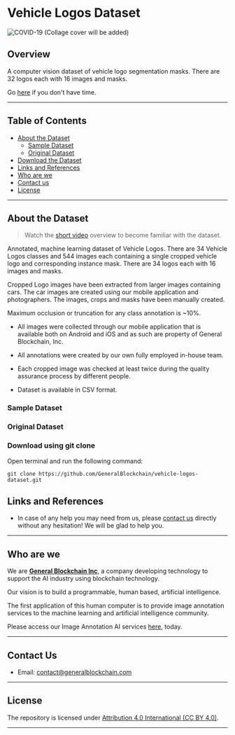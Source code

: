 # Vehicle Logos Dataset

![COVID-19]()
(Collage cover will be added)

## Overview

A computer vision dataset of vehicle logo segmentation masks. There are 32 logos each with 16 images and masks.

Go [here](#download-the-dataset) if you don't have time.

---

## Table of Contents

- [About the Dataset](#about-the-dataset)
    - [Sample Dataset](#sample-dataset)
    - [Original Dataset](#original-dataset)
- [Download the Dataset](#download-the-dataset)
- [Links and References](#links-and-references)
- [Who are we](#who-are-we)
- [Contact us](#contact-us)
- [License](#license)

---

## About the Dataset

> Watch the [short video](https://drive.google.com/file/d/13o10ADNnK9MZf94GlUciy8C1ZWtnZw9_/view?usp=sharing) overview to become familiar with the dataset.

Annotated, machine learning dataset of Vehicle Logos. There are 34 Vehicle Logos classes and 544 images each containing a single cropped vehicle logo and corresponding instance mask. There are 34 logos each with 16 images and masks.

Cropped Logo images have been extracted from larger images containing cars. The car images are created using our mobile application and photographers. The images, crops and masks have been manually created.

Maximum occlusion or truncation for any class annotation is ~10%.

  - All images were collected through our mobile application that is available both on Android and iOS and as such are property of General Blockchain, Inc.
  
  - All annotations were created by our own fully employed in-house team.
  
  - Each cropped image was checked at least twice during the quality assurance process by different people.
  
  - Dataset is available in CSV format.

### Sample Dataset

### Original Dataset
<!--
• A computer vision dataset of vehicle logo segmentation masks. There are 32
logos each with 16 images and masks.
• This dataset release package has been created by the dataset production
team to support the marketing and sales efforts of this dataset. The package
consists of sample data and supporting promotional materials.
• The sample dataset contains 34 classes, and each class has 16 images and
16 masks.
• The images of logos in this dataset were cropped from larger images of cars
which were collected my our mobile app users. The images of cars are not
provided, apart from a small sample, and they can be sold to datasets users
who wish to do object detection of logos.
• Platform screenshots are provided showing datasets exploration and analyzing
a model which was created using the datasets to show what expected
performance of this dataset might be.
• A gif and video animation of a logo mask is provided which is beautiful.
• Marketing keywords are provided for SEO and Google Ads
• Listing documents are provided which contain the fields required to list the
dataset for sale on other platforms.
• Folder Contents
• Readme.txt
• Video Overview - Vehicle Logo Dataset.mp4
• Sample Dataset
• Images - Images containing vehicle logos (cropped from source images
of cars)
• Masks - Instance segmentation masks of vehicle logos
• Source Image Samples - A sample of images showing the original
source images of cars.
• structure.csv - Filenames and links between logo images and masks
• Platform Screenshots
• Dataset Exploration - 4 screenshots showing dataset exploration using
our platform.
• Model Performance - 6 screenshots showing an analysis of a model
trained with the dataset
• Marketing Material
• Promo Images - 5 images collected from the internet showing nice
vehicle logos on cars
• Annotation Animation - 1 gif and 1 video showing showing a mask
• Keywords.csv - List of marketing keywords related to the dataset
• Listings


---

## Download the Dataset
<!--
### Download the dataset as zip format
<!--
![Download zip](https://user-images.githubusercontent.com/33668152/88057901-8e323c80-cb84-11ea-85de-9835d979f6e7.png)
-->
### Download using git clone

Open terminal and run the following command:

```
git clone https://github.com/GeneralBlockchain/vehicle-logos-dataset.git
```

## Links and References
<!--
- Dataset homepage: https://github.com/GeneralBlockchain/covid-19-chest-xray-segmentations-dataset
<!--
- Repository: https://github.com/GeneralBlockchain/covid-19-chest-xray-segmentations-dataset.git
<!--
- Issue tracker: https://github.com/GeneralBlockchain/covid-19-chest-xray-segmentations-dataset/issues
<!--
- Image source: https://github.com/ieee8023/covid-chestxray-dataset
-->
<!--
- Joseph Paul Cohen, Paul Morrison, Lan Dao, "COVID-19 Image Data Collection" - [paper](https://arxiv.org/abs/2003.11597)
-->
<!--
- Joseph Paul Cohen, Paul Morrison, Lan Dao, Karsten Roth, Tim Q Duong, Marzyeh Ghassemi, "COVID-19 Image Data Collection: Prospective Predictions Are the Future" - [paper](https://arxiv.org/abs/2006.11988)
-->
- In case of any help you may need from us, please [contact us](#contact-us) directly without any hesitation! We will be glad to help you.

---

## Who are we

We are **[General Blockchain Inc](https://www.generalblockchain.com/)**, a company developing technology to support the AI industry using blockchain technology.

Our vision is to build a programmable, human based, artificial intelligence.

The first application of this human computer is to provide image annotation services to the machine learning and artificial intelligence community.

Please access our Image Annotation AI services [here](https://www.imageannotation.ai/), today.

---

## Contact Us

* Email: contact@generalblockchain.com

---

## License
<!--
Each image has license specified in the [metadata.csv](https://github.com/GeneralBlockchain/covid-19-chest-xray-segmentations-dataset/blob/master/metadata.csv) file. Including Apache 2.0, CC BY-NC-SA 4.0, CC BY 4.0.
-->
The repository is licensed under [Attribution 4.0 International (CC BY 4.0)](https://creativecommons.org/licenses/by/4.0/).

---




